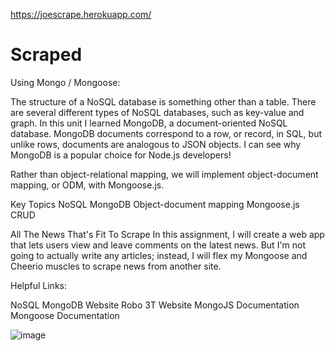 https://joescrape.herokuapp.com/

# Scraped


Using Mongo / Mongoose:


The structure of a NoSQL database is something other than a table. There are several different types of NoSQL databases, such as key-value and graph. In this unit I learned MongoDB, a document-oriented NoSQL database. MongoDB documents correspond to a row, or record, in SQL, but unlike rows, documents are analogous to JSON objects. I can see why MongoDB is a popular choice for Node.js developers!

Rather than object-relational mapping, we will implement object-document mapping, or ODM, with Mongoose.js.

Key Topics
NoSQL
MongoDB
Object-document mapping
Mongoose.js
CRUD

All The News That's Fit To Scrape
In this assignment, I will create a web app that lets users view and leave comments on the latest news. But I'm not going to actually write any articles; instead, I will flex my Mongoose and Cheerio muscles to scrape news from another site.

Helpful Links:

NoSQL
MongoDB Website
Robo 3T Website
MongoJS Documentation
Mongoose Documentation


![image](https://user-images.githubusercontent.com/46582302/65397990-53a01d80-dd82-11e9-9a15-4dcc869b6f8e.png)
